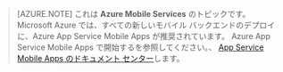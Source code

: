 >[AZURE.NOTE] これは **Azure Mobile Services** のトピックです。 Microsoft Azure では、すべての新しいモバイル バックエンドのデプロイに、Azure App Service Mobile Apps が推奨されています。
Azure App Service Mobile Apps で開始するを参照してください。、 [App Service Mobile Apps のドキュメント センター](/documentation/services/app-service/mobile)します。





